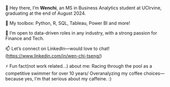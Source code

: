 👋 Hey there, I’m **Wenchi**, an MS in Business Analytics student at UCIrvine, graduating at the end of August 2024.   

🌱 My toolbox: Python, R, SQL, Tableau, Power BI and more!  

💞️ I’m open to data-driven roles in any industry, with a strong passion for Finance and Tech.   

📫 Let’s connect on LinkedIn—would love to chat! (https://www.linkedin.com/in/wen-chi-tseng/)    

⚡ Fun fact(not work related...) about me: Racing through the pool as a competitive swimmer for over 10 years/ Overanalyzing my coffee choices— because yes, I’m that serious about my caffeine. :)

<!---
wenchitseng/wenchitseng is a ✨ special ✨ repository because its `README.md` (this file) appears on your GitHub profile.
You can click the Preview link to take a look at your changes.
--->

